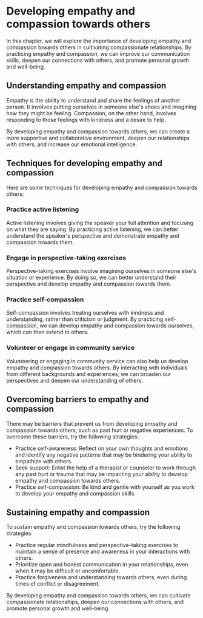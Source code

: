 Developing empathy and compassion towards others
====================================================================================================

In this chapter, we will explore the importance of developing empathy and compassion towards others in cultivating compassionate relationships. By practicing empathy and compassion, we can improve our communication skills, deepen our connections with others, and promote personal growth and well-being.

Understanding empathy and compassion
------------------------------------

Empathy is the ability to understand and share the feelings of another person. It involves putting ourselves in someone else's shoes and imagining how they might be feeling. Compassion, on the other hand, involves responding to those feelings with kindness and a desire to help.

By developing empathy and compassion towards others, we can create a more supportive and collaborative environment, deepen our relationships with others, and increase our emotional intelligence.

Techniques for developing empathy and compassion
------------------------------------------------

Here are some techniques for developing empathy and compassion towards others:

### Practice active listening

Active listening involves giving the speaker your full attention and focusing on what they are saying. By practicing active listening, we can better understand the speaker's perspective and demonstrate empathy and compassion towards them.

### Engage in perspective-taking exercises

Perspective-taking exercises involve imagining ourselves in someone else's situation or experience. By doing so, we can better understand their perspective and develop empathy and compassion towards them.

### Practice self-compassion

Self-compassion involves treating ourselves with kindness and understanding, rather than criticism or judgment. By practicing self-compassion, we can develop empathy and compassion towards ourselves, which can then extend to others.

### Volunteer or engage in community service

Volunteering or engaging in community service can also help us develop empathy and compassion towards others. By interacting with individuals from different backgrounds and experiences, we can broaden our perspectives and deepen our understanding of others.

Overcoming barriers to empathy and compassion
---------------------------------------------

There may be barriers that prevent us from developing empathy and compassion towards others, such as past hurt or negative experiences. To overcome these barriers, try the following strategies:

* Practice self-awareness: Reflect on your own thoughts and emotions and identify any negative patterns that may be hindering your ability to empathize with others.
* Seek support: Enlist the help of a therapist or counselor to work through any past hurt or trauma that may be impacting your ability to develop empathy and compassion towards others.
* Practice self-compassion: Be kind and gentle with yourself as you work to develop your empathy and compassion skills.

Sustaining empathy and compassion
---------------------------------

To sustain empathy and compassion towards others, try the following strategies:

* Practice regular mindfulness and perspective-taking exercises to maintain a sense of presence and awareness in your interactions with others.
* Prioritize open and honest communication in your relationships, even when it may be difficult or uncomfortable.
* Practice forgiveness and understanding towards others, even during times of conflict or disagreement.

By developing empathy and compassion towards others, we can cultivate compassionate relationships, deepen our connections with others, and promote personal growth and well-being.
